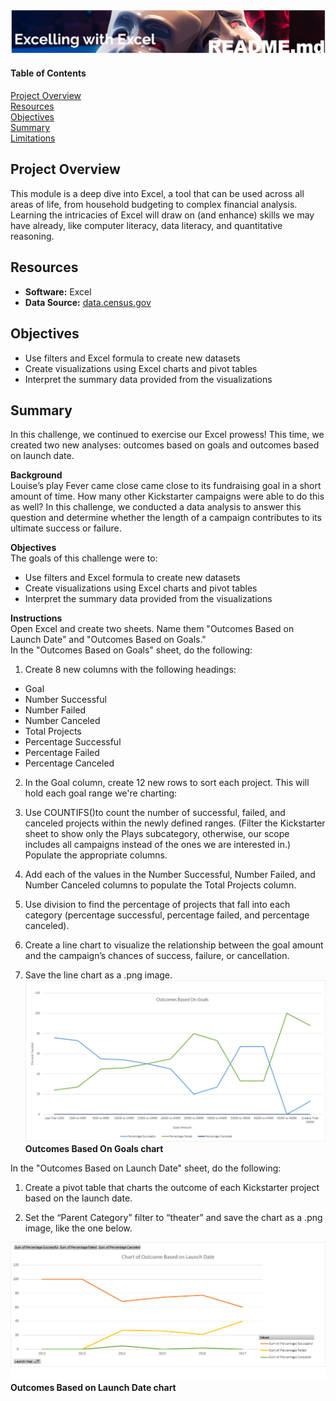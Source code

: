 ![header_pic](/header.png)
 
#### Table of Contents  

[Project Overview](#project-overview)  
[Resources](#resources)  
[Objectives](#objectives)  
[Summary](#summary)  
[Limitations](#limitations)  
  
## Project Overview  
This module is a deep dive into Excel, a tool that can be used across all areas of life, from household budgeting to complex financial analysis. Learning the intricacies of Excel will draw on (and enhance) skills we may have already, like computer literacy, data literacy, and quantitative reasoning.  

## Resources  
- **Software:** Excel   
- **Data Source:** [data.census.gov](https://data.census.gov)    

## Objectives  
- Use filters and Excel formula to create new datasets
- Create visualizations using Excel charts and pivot tables
- Interpret the summary data provided from the visualizations 

## Summary  
In this challenge, we continued to exercise our Excel prowess! This time, we created two new analyses: outcomes based on goals and outcomes based on launch date.  

**Background**  
Louise’s play Fever came close came close to its fundraising goal in a short amount of time. How many other Kickstarter campaigns were able to do this as well? In this challenge, we conducted a data analysis to answer this question and determine whether the length of a campaign contributes to its ultimate success or failure.  

**Objectives**  
The goals of this challenge were to:
- Use filters and Excel formula to create new datasets
- Create visualizations using Excel charts and pivot tables
- Interpret the summary data provided from the visualizations  

**Instructions**  
Open Excel and create two sheets. Name them "Outcomes Based on Launch Date" and "Outcomes Based on Goals."  
In the "Outcomes Based on Goals" sheet, do the following:  

1. Create 8 new columns with the following headings:
- Goal
- Number Successful
- Number Failed
- Number Canceled
- Total Projects
- Percentage Successful
- Percentage Failed
- Percentage Canceled  

2. In the Goal column, create 12 new rows to sort each project. This will hold each goal range we're charting:  

3. Use COUNTIFS()to count the number of successful, failed, and canceled projects within the newly defined ranges. (Filter the Kickstarter sheet to show only the Plays subcategory, otherwise, our scope includes all campaigns instead of the ones we are interested in.) Populate the appropriate columns.  

4. Add each of the values in the Number Successful, Number Failed, and Number Canceled columns to populate the Total Projects column.  

5. Use division to find the percentage of projects that fall into each category (percentage successful, percentage failed, and percentage canceled).  

6. Create a line chart to visualize the relationship between the goal amount and the campaign’s chances of success, failure, or cancellation.  

7. Save the line chart as a .png image.  
![Goal Chart](/Goal%20Chart.png)  
**Outcomes Based On Goals chart**  

In the "Outcomes Based on Launch Date" sheet, do the following:  

1. Create a pivot table that charts the outcome of each Kickstarter project based on the launch date.  

2. Set the “Parent Category” filter to “theater” and save the chart as a .png image, like the one below.  

![Launch Date Chart](https://github.com/Shannon-Goddard/kickstarter-analysis/blob/master/Launch%20Date%20Chart.png)  
**Outcomes Based on Launch Date chart**
